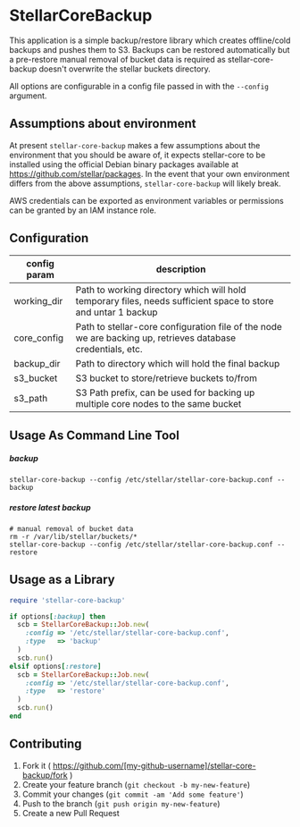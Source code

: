 # StellarCoreBackup

This application is a simple backup/restore library which creates offline/cold backups and pushes them to S3. Backups can be restored automatically but a pre-restore manual removal of bucket data is required as stellar-core-backup doesn't overwrite the stellar buckets directory.

All options are configurable in a config file passed in with the `--config` argument.

## Assumptions about environment

At present `stellar-core-backup` makes a few assumptions about the environment that you should be aware of, it expects stellar-core to be installed using the official Debian binary packages available at https://github.com/stellar/packages.  In the event that your own environment differs from the above assumptions, `stellar-core-backup` will likely break.

AWS credentials can be exported as environment variables or permissions can be granted by an IAM instance role.

## Configuration

| config param | description |
|--------------|-------------|
|working_dir| Path to working directory which will hold temporary files, needs sufficient space to store and untar 1 backup|
|core_config| Path to stellar-core configuration file of the node we are backing up, retrieves database credentials, etc.|
|backup_dir| Path to directory which will hold the final backup|
|s3_bucket| S3 bucket to store/retrieve buckets to/from|
|s3_path| S3 Path prefix, can be used for backing up multiple core nodes to the same bucket|

## Usage As Command Line Tool

##### backup

```
stellar-core-backup --config /etc/stellar/stellar-core-backup.conf --backup
```

##### restore latest backup

```
# manual removal of bucket data
rm -r /var/lib/stellar/buckets/*
stellar-core-backup --config /etc/stellar/stellar-core-backup.conf --restore
```

## Usage as a Library

```ruby
require 'stellar-core-backup'

if options[:backup] then
  scb = StellarCoreBackup::Job.new(
    :config => '/etc/stellar/stellar-core-backup.conf',
    :type   => 'backup'
  )
  scb.run()
elsif options[:restore]
  scb = StellarCoreBackup::Job.new(
    :config => '/etc/stellar/stellar-core-backup.conf',
    :type   => 'restore'
  )
  scb.run()
end
```

## Contributing

1. Fork it ( https://github.com/[my-github-username]/stellar-core-backup/fork )
2. Create your feature branch (`git checkout -b my-new-feature`)
3. Commit your changes (`git commit -am 'Add some feature'`)
4. Push to the branch (`git push origin my-new-feature`)
5. Create a new Pull Request
